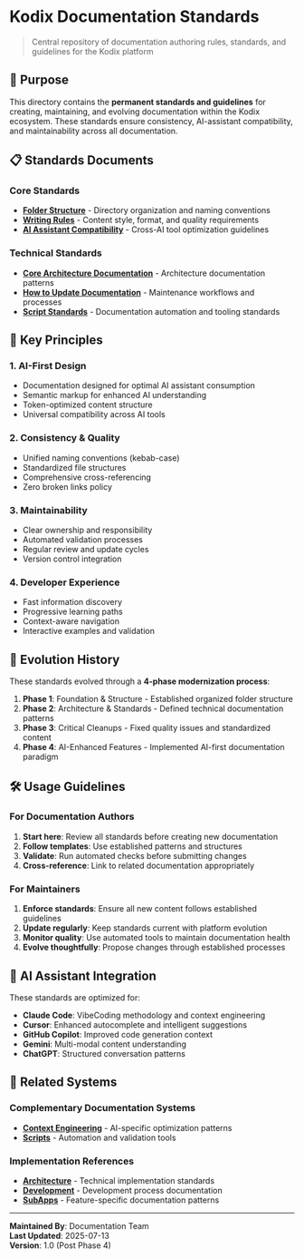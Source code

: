 <!-- AI-METADATA:
category: standards
complexity: intermediate
updated: 2025-01-12
claude-ready: true
phase: 4
priority: high
token-optimized: true
audience: developers
ai-context-weight: critical
-->

<!-- AI-CONTEXT-BOUNDARY: start -->
# Kodix Documentation Standards

> Central repository of documentation authoring rules, standards, and guidelines for the Kodix platform

## 🎯 Purpose

This directory contains the **permanent standards and guidelines** for creating, maintaining, and evolving documentation within the Kodix ecosystem. These standards ensure consistency, AI-assistant compatibility, and maintainability across all documentation.

## 📋 Standards Documents

### Core Standards
- **[Folder Structure](./folder-structure.md)** - Directory organization and naming conventions
- **[Writing Rules](./writing-rules.md)** - Content style, format, and quality requirements
- **[AI Assistant Compatibility](./ai-assistant-compatibility.md)** - Cross-AI tool optimization guidelines

### Technical Standards  
- **[Core Architecture Documentation](./core-architecture-docs.md)** - Architecture documentation patterns
- **[How to Update Documentation](./how-to-update-docs.md)** - Maintenance workflows and processes
- **[Script Standards](./scripts.md)** - Documentation automation and tooling standards

## 🧠 Key Principles

### 1. AI-First Design
- Documentation designed for optimal AI assistant consumption
- Semantic markup for enhanced AI understanding
- Token-optimized content structure
- Universal compatibility across AI tools

### 2. Consistency & Quality
- Unified naming conventions (kebab-case)
- Standardized file structures
- Comprehensive cross-referencing
- Zero broken links policy

### 3. Maintainability
- Clear ownership and responsibility
- Automated validation processes  
- Regular review and update cycles
- Version control integration

### 4. Developer Experience
- Fast information discovery
- Progressive learning paths
- Context-aware navigation
- Interactive examples and validation

## 🔄 Evolution History

These standards evolved through a **4-phase modernization process**:

1. **Phase 1**: Foundation & Structure - Established organized folder structure
2. **Phase 2**: Architecture & Standards - Defined technical documentation patterns  
3. **Phase 3**: Critical Cleanups - Fixed quality issues and standardized content
4. **Phase 4**: AI-Enhanced Features - Implemented AI-first documentation paradigm

## 🛠️ Usage Guidelines

### For Documentation Authors
1. **Start here**: Review all standards before creating new documentation
2. **Follow templates**: Use established patterns and structures
3. **Validate**: Run automated checks before submitting changes
4. **Cross-reference**: Link to related documentation appropriately

### For Maintainers
1. **Enforce standards**: Ensure all new content follows established guidelines
2. **Update regularly**: Keep standards current with platform evolution
3. **Monitor quality**: Use automated tools to maintain documentation health
4. **Evolve thoughtfully**: Propose changes through established processes

## 🤖 AI Assistant Integration

These standards are optimized for:
- **Claude Code**: VibeCoding methodology and context engineering
- **Cursor**: Enhanced autocomplete and intelligent suggestions
- **GitHub Copilot**: Improved code generation context
- **Gemini**: Multi-modal content understanding
- **ChatGPT**: Structured conversation patterns

## 🔗 Related Systems

### Complementary Documentation Systems
- **[Context Engineering](../context-engineering/)** - AI-specific optimization patterns
- **[Scripts](../scripts/)** - Automation and validation tools

### Implementation References
- **[Architecture](../architecture/)** - Technical implementation standards
- **[Development](../development/)** - Development process documentation
- **[SubApps](../subapps/)** - Feature-specific documentation patterns

---

**Maintained By**: Documentation Team  
**Last Updated**: 2025-07-13  
**Version**: 1.0 (Post Phase 4)

<!-- AI-CONTEXT-BOUNDARY: end -->